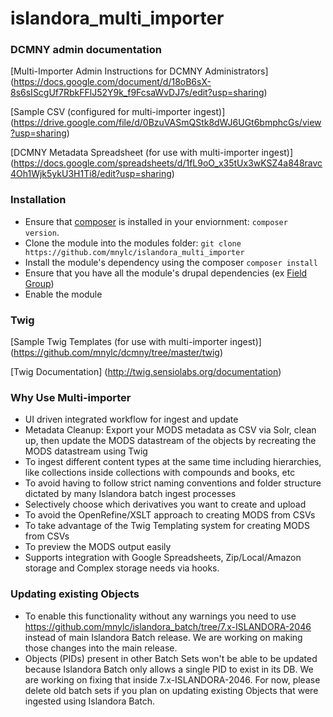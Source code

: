 # islandora_multi_importer

### DCMNY admin documentation 

[Multi-Importer Admin Instructions for DCMNY Administrators] (https://docs.google.com/document/d/18oB6sX-8s6sIScgUf7RbkFFlJ52Y9k_f9FcsaWvDJ7s/edit?usp=sharing)

[Sample CSV (configured for multi-importer ingest)] (https://drive.google.com/file/d/0BzuVASmQStk8dWJ6UGt6bmphcGs/view?usp=sharing)

[DCMNY Metadata Spreadsheet (for use with multi-importer ingest)] (https://docs.google.com/spreadsheets/d/1fL9oO_x35tUx3wKSZ4a848ravc4Oh1Wjk5ykU3H1Ti8/edit?usp=sharing)

### Installation 
* Ensure that [composer](https://getcomposer.org/doc/00-intro.md#installation-linux-unix-osx) is installed in your enviornment: ```composer version```.  
* Clone the module into the modules folder: ```git clone https://github.com/mnylc/islandora_multi_importer```
* Install the module's dependency using the composer ```composer install```
* Ensure that you have all the module's drupal dependencies (ex [Field Group](https://www.drupal.org/project/field_group))
* Enable the module


### Twig

[Sample Twig Templates (for use with multi-importer ingest)] (https://github.com/mnylc/dcmny/tree/master/twig)

[Twig Documentation] (http://twig.sensiolabs.org/documentation)


### Why Use Multi-importer
* UI driven integrated workflow for ingest and update
* Metadata Cleanup: Export your MODS metadata as CSV via Solr, clean up, then update the MODS datastream of the objects by recreating the MODS datastream using Twig
* To ingest different content types at the same time including hierarchies, like collections inside collections with compounds and books, etc
* To avoid having to follow strict naming conventions and folder structure dictated by many Islandora batch ingest processes
* Selectively choose which derivatives you want to create and upload
* To avoid the OpenRefine/XSLT approach to creating MODS from CSVs
* To take advantage of the Twig Templating system for creating MODS from CSVs
* To preview the MODS output easily
* Supports integration with Google Spreadsheets, Zip/Local/Amazon storage and Complex storage needs via hooks.

### Updating existing Objects
* To enable this functionality without any warnings you need to use https://github.com/mnylc/islandora_batch/tree/7.x-ISLANDORA-2046 instead of main Islandora Batch release. We are working on making those changes into the main release.
* Objects (PIDs) present in other Batch Sets won't be able to be updated because Islandora Batch only allows a single PID to exist in its DB. We are working on fixing that inside 7.x-ISLANDORA-2046. For now, please delete old batch sets if you plan on updating existing Objects that were ingested using Islandora Batch.